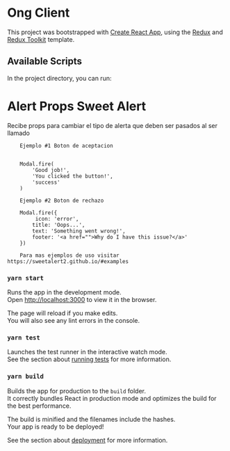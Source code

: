 # Ong Client

This project was bootstrapped with [Create React App](https://github.com/facebook/create-react-app), using the [Redux](https://redux.js.org/) and [Redux Toolkit](https://redux-toolkit.js.org/) template.

## Available Scripts

In the project directory, you can run:

# Alert Props Sweet Alert

  Recibe props para cambiar el tipo de alerta que deben ser pasados al ser llamado
  
        Ejemplo #1 Boton de aceptacion
        

        Modal.fire(
            'Good job!',
            'You clicked the button!',
            'success'
        )

        Ejemplo #2 Boton de rechazo 

        Modal.fire({
             icon: 'error',
            title: 'Oops...',
            text: 'Something went wrong!',
            footer: '<a href="">Why do I have this issue?</a>'
        })

        Para mas ejemplos de uso visitar https://sweetalert2.github.io/#examples
        

### `yarn start`

Runs the app in the development mode.<br />
Open [http://localhost:3000](http://localhost:3000) to view it in the browser.

The page will reload if you make edits.<br />
You will also see any lint errors in the console.

### `yarn test`

Launches the test runner in the interactive watch mode.<br />
See the section about [running tests](https://facebook.github.io/create-react-app/docs/running-tests) for more information.

### `yarn build`

Builds the app for production to the `build` folder.<br />
It correctly bundles React in production mode and optimizes the build for the best performance.

The build is minified and the filenames include the hashes.<br />
Your app is ready to be deployed!

See the section about [deployment](https://facebook.github.io/create-react-app/docs/deployment) for more information.
